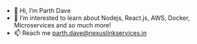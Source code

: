 - 👋 Hi, I’m Parth Dave
- 👀 I’m interested to learn about Nodejs, React.js, AWS, Docker, Microservices and so much more!
- 📫 Reach me parth.dave@nexuslinkservices.in

